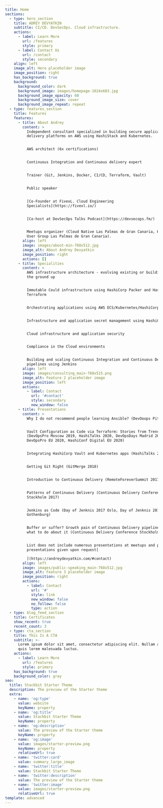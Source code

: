 ```yaml
---
title: Home
sections:
  - type: hero_section
    title: ADREY DEVYATKIN
    subtitle: CI/CD. DevSecOps. Cloud infrastructure.
    actions:
      - label: Learn More
        url: /features
        style: primary
      - label: Contact Us
        url: /contact
        style: secondary
    align: left
    image_alt: Hero placeholder image
    image_position: right
    has_background: true
    background:
      background_color: dark
      background_image: images/homepage-1024x683.jpg
      background_image_opacity: 60
      background_image_size: cover
      background_image_repeat: repeat
  - type: features_section
    title: Features
    features:
      - title: About Andrey
        content: >
          Independent consultant specialized in building secure application
          delivery platforms on AWS using HashiStack and Kubernetes.


          AWS architect (6x certifications)


          Continuous Integration and Continuous delivery expert


          Trainer (Git, Jenkins, Docker, CI/CD, Terraform, Vault)


          Public speaker


          [Co-Founder at FivexL. Cloud Engineering
          Specialists](https://fivexl.io/)


          [Co-host at DevSecOps Talks Podcast](https://devsecops.fm/)


          Meetups organizer (Cloud Native Las Palmas de Gran Canaria, HashiCorp
          User Group Las Palmas de Gran Canaria).
        align: left
        image: images/about-min-768x512.jpg
        image_alt: About Andrey Devyatkin
        image_position: right
        actions: []
      - title: Specialities
        content: >
          AWS infrastructure architecture - evolving existing or building from
          the ground up


          Immutable Could infrastructure using HashiCorp Packer and HashiCorp
          Terraform


          Orchestrating applications using AWS ECS/Kubernetes/HashiCorp Nomad


          Infrastructure and application secret management using HashiCorp Vault


          Cloud infrastructure and application security


          Compliance in the Cloud environments


          Building and scaling Continuous Integration and Continuous Delivery
          pipelines using Jenkins
        align: left
        image: images/consulting_main-768x515.png
        image_alt: Feature 2 placeholder image
        image_position: left
        actions:
          - label: Contact
            url: '#contact'
            style: secondary
            new_window: false
      - title: Presentations
        content: >
          Why I do not recommend people learning Ansible? (DevOoops Piter 2020)


          Vault Configuration as Code via Terraform: Stories from Trenches
          (DevOpsPro Moscow 2019, HashiTalks 2020, DevOpsDays Madrid 2020,
          DevOpsPro EU 2020, HashiConf Digital EU 2020)


          Integrating HashiCorp Vault and Kubernetes apps (HashiTalks 2019)


          Getting Git Right (GitMerge 2018)


          Introduction to Continuous Delivery (RemoteForeverSummit 2017)


          Patterns of Continuous Delivery (Continuous Delivery Conference
          Stockholm 2017)


          Jenkins as Code (Day of Jenknis 2017 Oslo, Day of Jenknis 2017
          Gothenburg)


          Buffer or suffer? Growth pain of Continuous Delivery pipelines and
          what to do about it (Continuous Delivery Conference Stockholm 2016)


          List does not include numerous presentations at meetups and private
          presentations given upon request[

          ](https://andreydevyatkin.com/#contact)
        align: left
        image: images/public-speaking_main-768x512.jpg
        image_alt: Feature 3 placeholder image
        image_position: right
        actions:
          - label: Contact
            url: '#'
            style: link
            new_window: false
            no_follow: false
            type: action
  - type: blog_feed_section
    title: Certificates
    show_recent: true
    recent_count: 3
  - type: cta_section
    title: This Is A CTA
    subtitle: >-
      Lorem ipsum dolor sit amet, consectetur adipiscing elit. Nullam a metus
      quis lorem malesuada luctus.
    actions:
      - label: Learn More
        url: /features
        style: primary
    has_background: true
    background_color: gray
seo:
  title: Stackbit Starter Theme
  description: The preview of the Starter theme
  extra:
    - name: 'og:type'
      value: website
      keyName: property
    - name: 'og:title'
      value: Stackbit Starter Theme
      keyName: property
    - name: 'og:description'
      value: The preview of the Starter theme
      keyName: property
    - name: 'og:image'
      value: images/starter-preview.png
      keyName: property
      relativeUrl: true
    - name: 'twitter:card'
      value: summary_large_image
    - name: 'twitter:title'
      value: Stackbit Starter Theme
    - name: 'twitter:description'
      value: The preview of the Starter theme
    - name: 'twitter:image'
      value: images/starter-preview.png
      relativeUrl: true
template: advanced
---
```

